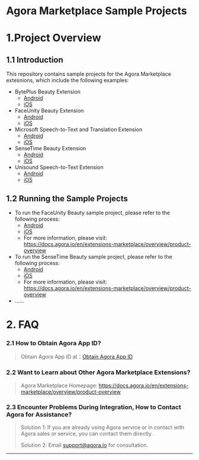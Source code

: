 # Agora Marketplace Sample Projects
# 1.Project Overview
## 1.1 Introduction
This repository contains sample projects for the Agora Marketplace extesnions, which include the following examples:

* BytePlus Beauty Extension
    * [Android](ByteDance/android/)
    * [iOS](ByteDance/ios/)
* FaceUnity Beauty Extension
    * [Android](FaceUnity/android/)
    * [iOS](FaceUnity/ios/)
* Microsoft Speech-to-Text and Translation Extension
    * [Android](Microsoft/android/)
    * [iOS](Microsoft/ios/)
* SenseTime Beauty Extension
    * [Android](SenseTime/android/)
    * [iOS](SenseTime/ios/)
* Unisound Speech-to-Text Extension
    * [Android](Unisound/android/)
    * [iOS](Unisound/ios/)

## 1.2 Running the Sample Projects
* To run the FaceUnity Beauty sample project, please refer to the following process:
    * [Android](FaceUnity/android/)
    * [iOS](FaceUnity/ios/)
    * For more information, please visit: https://docs.agora.io/en/extensions-marketplace/overview/product-overview
* To run the SenseTime Beauty sample project, please refer to the following process:
    * [Android](SenseTime/android/)
    * [iOS](SenseTime/ios/)
    * For more information, please visit: https://docs.agora.io/en/extensions-marketplace/overview/product-overview
* ......

# 2. FAQ

### 2.1 How to Obtain Agora App ID?

> Obtain Agora App ID at：[Obtain Agora App ID](https://docs.agora.io/en/video-calling/reference/manage-agora-account?platform=ios#get-the-app-id)

### 2.2 Want to Learn about Other Agora Marketplace Extensions?

> Agora Marketplace Homepage: https://docs.agora.io/en/extensions-marketplace/overview/product-overview

### 2.3 Encounter Problems During Integration, How to Contact Agora for Assistance?

> Solution 1: If you are already using Agora service or in contact with Agora sales or service, you can contact them directly.
>
> Solution 2: Email [support@agora.io](mailto:support@agora.io) for consultation.

---